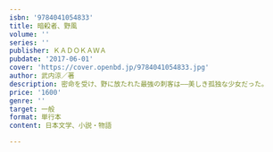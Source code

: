 ```yaml
---
isbn: '9784041054833'
title: 暗殺者、野風
volume: ''
series: ''
publisher: ＫＡＤＯＫＡＷＡ
pubdate: '2017-06-01'
cover: 'https://cover.openbd.jp/9784041054833.jpg'
author: 武内涼／著
description: 密命を受け、野に放たれた最強の刺客は――美しき孤独な少女だった。
price: '1600'
genre: ''
target: 一般
format: 単行本
content: 日本文学、小説・物語

---
```

